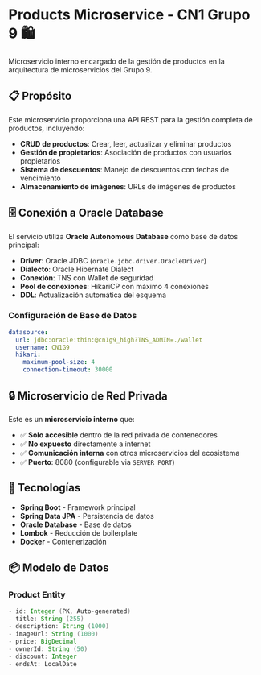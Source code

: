 # Products Microservice - CN1 Grupo 9 🛍️

Microservicio interno encargado de la gestión de productos en la arquitectura de microservicios del Grupo 9.

## 📋 Propósito

Este microservicio proporciona una API REST para la gestión completa de productos, incluyendo:

- **CRUD de productos**: Crear, leer, actualizar y eliminar productos
- **Gestión de propietarios**: Asociación de productos con usuarios propietarios
- **Sistema de descuentos**: Manejo de descuentos con fechas de vencimiento
- **Almacenamiento de imágenes**: URLs de imágenes de productos

## 🗄️ Conexión a Oracle Database

El servicio utiliza **Oracle Autonomous Database** como base de datos principal:

- **Driver**: Oracle JDBC (`oracle.jdbc.driver.OracleDriver`)
- **Dialecto**: Oracle Hibernate Dialect
- **Conexión**: TNS con Wallet de seguridad
- **Pool de conexiones**: HikariCP con máximo 4 conexiones
- **DDL**: Actualización automática del esquema

### Configuración de Base de Datos
```yaml
datasource:
  url: jdbc:oracle:thin:@cn1g9_high?TNS_ADMIN=./wallet
  username: CN1G9
  hikari:
    maximum-pool-size: 4
    connection-timeout: 30000
```

## 🔒 Microservicio de Red Privada

Este es un **microservicio interno** que:

- ✅ **Solo accesible** dentro de la red privada de contenedores
- ✅ **No expuesto** directamente a internet
- ✅ **Comunicación interna** con otros microservicios del ecosistema
- ✅ **Puerto**: 8080 (configurable via `SERVER_PORT`)

## 🚀 Tecnologías

- **Spring Boot** - Framework principal
- **Spring Data JPA** - Persistencia de datos
- **Oracle Database** - Base de datos
- **Lombok** - Reducción de boilerplate
- **Docker** - Contenerización

## 📦 Modelo de Datos

### Product Entity
```java
- id: Integer (PK, Auto-generated)
- title: String (255)
- description: String (1000)
- imageUrl: String (1000)
- price: BigDecimal
- ownerId: String (50)
- discount: Integer
- endsAt: LocalDate
```
